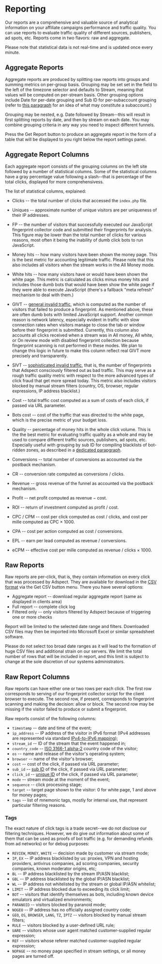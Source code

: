 # Reporting

Our reports are a comprehensive and valuable source of analytical information on your affiliate campaigns performance
and traffic quality. You can use reports to evaluate traffic quality of different sources, publishers, ad spots, etc.
Reports come in two flavors: raw and aggregate.

Please note that statistical data is not real-time and is updated once every minute.

## Aggregate Reports

Aggregate reports are produced by splitting raw reports into groups and summing metrics on per-group basis.
Grouping may be set set in the field to the left of the timezone selector and defaults to Stream, meaning that
values will be computed on per-stream basis. Other grouping options include Date for per-date grouping and
Sub ID for per-subaccount grouping (refer to [this paragraph](streams.html#sub-id) for an idea of what may constitute
a subaccount.)

Grouping may be nested, e.g. Date followed by Stream--this will result in first splitting reports by date,
and then by stream on each date. You may combine grouping criteria in any way you need to inspect different funnels.

Press the Get Report button to produce an aggregate report in the form of a table that will be displayed to you
right below the report settings panel.

## Aggregate Report Columns

Each aggregate report consists of the grouping columns on the left site followed by a number of statistical columns.
Some of the statistical columns have a gray percentage value following a slash--that is percentage of the total clicks,
displayed for more comprehensivess.

The list of statistical columns, explained:

* Clicks -- the total number of clicks that accessed the `index.php` file.

* Uniques -- approximate number of unique visitors are per uniqueness of their IP addresses.

* FP -- the number of visitors that successfully executed our JavaScript fingerprint collector code and
  submitted their fingerprints for analysis. This figure may be lower than the total number of clicks for various
  reasons, most often it being the inability of dumb click bots to run JavaScript.

* Money hits -- how many visitors have been shown the money page. This is the best metric for accounting legitimate
  traffic. Please note that this also includes all visitors when the stream works in the All Money mode.

* White hits -- how many visitors have or would have been shown the white page. This metric is calculated as
  clicks minus money hits and includes those dumb bots that would have been show the white page if they were
  able to execute JavaScript (there's a fallback "meta refresh" mechanism to deal with them.)

* GIVT -- [general invalid traffic](https://insider.integralads.com/givt-vs-sivt-invalid-traffic/), which is
  computed as the number of visitors that failed to produce a fingerprint. As mentioned
  above, these are often dumb bots with limited JavaScript support. Another common reason is network latency,
  especially evident in traffic with slow connection rates when visitors manage to close the tab or window before
  their fingerprint is submitted. Currently, this column also accounts all clicks received when a stream was in
  All money, All white, or On review mode with disabled fingerprint collection because fingerprint scanning is not
  performed in these modes. We plan to change this logic in future to make this column reflect real GIVT more
  precisely and transparently.

* SIVT -- [sophisticated invalid traffic](https://insider.integralads.com/givt-vs-sivt-invalid-traffic/), that is,
  the number of fingerprints that Adspect consciously filtered out as bad traffic. This may serve as
  a rough traffic quality metric with respect to the more advanced types of click fraud that get more spread today.
  This metric also includes visitors blocked by manual stream filters (country, OS, browser, regular expressions,
  IP address blacklist.)

* Cost -- total traffic cost computed as a sum of costs of each click, if passed via URL parameter.

* Bots cost -- cost of the traffic that was directed to the white page, which is the precise metric of your budget loss.

* Quality -- percentage of money hits in the whole click volume. This is the the best metric for evaluating
  traffic quality as a whole and may be used to compare different traffic sources, publishers, ad spots, etc.
  Especially useful with grouping by sub ID for compiling blacklists of bot-ridden zones, as described in
  a [dedicated parapgraph](use-cases.html#detecting-bot-zones).

* Conversions -- total number of conversions as accounted via the postback mechanism.

* CR -- conversion rate computed as conversions / clicks.

* Revenue -- gross revenue of the funnel as accounted via the postback mechanism.

* Profit -- net profit computed as revenue − cost.

* ROI -- return of investment computed as profit / cost.

* CPC / CPM -- cost per click computed as cost / clicks, and cost per mille computed as CPC × 1000.

* CPA -- cost per action computed as cost / conversions.

* EPL -- earn per lead computed as revenue / conversions.

* eCPM -- effective cost per mille computed as revenue / clicks × 1000.

## Raw Reports

Raw reports are per-click, that is, they contain information on every click that was processed by
Adspect. They are available for download in the [CSV format](https://en.wikipedia.org/wiki/Comma-separated_values)
via the Get CSV button menu. There you have several options:

* Aggregate report -- download regular aggregate report (same as displayed in clients area)
* Full report -- complete click log
* Filtered only -- only visitors filtered by Adspect because of triggering one or more checks

Report will be limited to the selected date range and filters.
Downloaded CSV files may then be imported into Microsoft Excel or similar spreadsheet software.

Please do not select too broad date ranges as it will lead to the formation of huge CSV files and additional strain
on our servers. We limit the total number of rows that will be included in report, and this limit is subject to
change at the sole discretion of our systems administrators.

## Raw Report Columns

Raw reports can have either one or two rows per each click. The first row corresponds to serving of our
fingerprint collector script for the client browser to execute. The second row, if present, corresponds to
fingerprint scanning and making the decision: allow or block. The second row may be missing if the visitor failed
to produce or submit a fingerprint.

Raw reports consist of the following columns:

* `timestamp` -- date and time of the event;
* `ip_address` -- IP address of the visitor in IPv6 format (IPv4 addresses are represented via standard
  [IPv4-to-IPv6 mapping](https://en.wikipedia.org/wiki/IPv6#IPv4-mapped_IPv6_addresses));
* `stream_id` -- ID of the stream that the event happened in;
* `country_code` -- [ISO 3166-1 alpha-2](https://en.wikipedia.org/wiki/ISO_3166-1_alpha-2) country code of the visitor;
* `os` -- name and release of the visitor's operating system;
* `browser` -- name of the visitor's browser;
* `cost` -- cost of the click, if passed via URL parameter;
* `sub_id` -- [sub ID](streams.html#sub-id) of the click, if passed via URL parameter;
* `click_id` -- [unique ID](streams.html#click-id) of the click, if passed via URL parameter;
* `mode` -- stream mode at the moment of the event;
* `sequence` -- click processing stage;
* `target` -- target page shown to the visitor: 0 for white page, 1 and above for money pages;
* `tags` -- list of mnemonic tags, mostly for internal use, that represent particular filtering reasons.

### Tags

The exact nature of click tags is a trade secret--we do not disclose our filtering techniques. However, we do give
out information about some of them that can be used as proofs of bot traffic (e.g. for demanding refunds from ad
networks) or for debug purposes:

* `REVIEW`, `MONEY`, `WHITE` -- decision made by customer via stream mode;
* `IP`, `EX` -- IP address blacklisted by us: proxies, VPN and hosting providers, antivirus companies,
  ad scoring companies, security companies, known moderator origins, etc;
* `BL` -- IP address blacklisted by the stream IP/ASN blacklist;
* `GBL` -- IP address blacklisted by the global IP/ASN blacklist;
* `WL` -- IP address not whitelisted by the stream or global IP/ASN whitelist;
* `LIMIT` -- IP address blocked due to exceeding its click limit;
* `BOT` -- visitors that identify themselves as bots, including known device emulators
  and virtualized environments;
* `PARANOID` -- visitors blocked by paranoid mode;
* `NOGEO` -- IP address has no officially assigned country code;
* `GEO`, `OS`, `BROWSER`, `LANG`, `TZ`, `IPTZ` -- visitors blocked by manual stream filters;
* `RULE` -- visitors blocked by a user-defined URL rule;
* `UARE` -- visitors whose user agent matched customer-supplied regular expression;
* `REF` -- visitors whose referer matched customer-supplied regular expression;
* `NOPAGE` -- no money page specified in stream settings, or all money pages are turned off.
